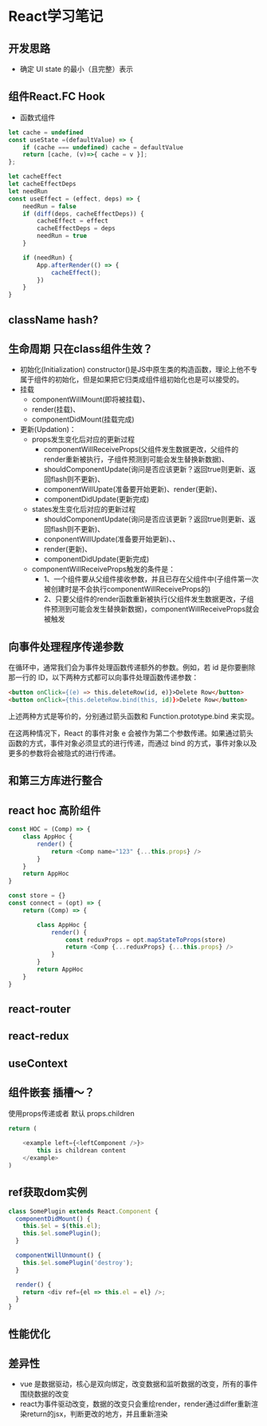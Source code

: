 # React学习笔记

## 开发思路
- 确定 UI state 的最小（且完整）表示
## 组件React.FC Hook
- 函数式组件
```js
let cache = undefined
const useState =(defaultValue) => {
    if (cache === undefined) cache = defaultValue
    return [cache, (v)=>{ cache = v }];
};

let cacheEffect
let cacheEffectDeps
let needRun
const useEffect = (effect, deps) => {
    needRun = false
    if (diff(deps, cacheEffectDeps)) {
        cacheEffect = effect
        cacheEffectDeps = deps
        needRun = true
    }

    if (needRun) {
        App.afterRender(() => {
            cacheEffect();
        })
    }
}
```
## className hash?
## 生命周期 只在class组件生效？
- 初始化(Initialization)
constructor()是JS中原生类的构造函数，理论上他不专属于组件的初始化，但是如果把它归类成组件组初始化也是可以接受的。
- 挂载
    - componentWillMount(即将被挂载)、
    - render(挂载)、
    - componentDidMount(挂载完成)
- 更新(Updation)：
    - props发生变化后对应的更新过程
        - componentWillReceiveProps(父组件发生数据更改，父组件的render重新被执行，子组件预测到可能会发生替换新数据)、
        - shouldComponentUpdate(询问是否应该更新？返回true则更新、返回flash则不更新)、
        - componentWillUpate(准备要开始更新)、render(更新)、
        - componentDidUpdate(更新完成)
    - states发生变化后对应的更新过程
        - shouldComponentUpdate(询问是否应该更新？返回true则更新、返回flash则不更新)、
        - conponentWillUpdate(准备要开始更新)、、
        - render(更新)、
        - componentDidUpdate(更新完成)
    - componentWillReceiveProps触发的条件是：
        - 1、一个组件要从父组件接收参数，并且已存在父组件中(子组件第一次被创建时是不会执行componentWillReceiveProps的)
        - 2、只要父组件的render函数重新被执行(父组件发生数据更改，子组件预测到可能会发生替换新数据)，componentWillReceiveProps就会被触发
 
## 向事件处理程序传递参数
在循环中，通常我们会为事件处理函数传递额外的参数。例如，若 id 是你要删除那一行的 ID，以下两种方式都可以向事件处理函数传递参数：


```html
<button onClick={(e) => this.deleteRow(id, e)}>Delete Row</button>
<button onClick={this.deleteRow.bind(this, id)}>Delete Row</button>
```

上述两种方式是等价的，分别通过箭头函数和 Function.prototype.bind 来实现。

在这两种情况下，React 的事件对象 e 会被作为第二个参数传递。如果通过箭头函数的方式，事件对象必须显式的进行传递，而通过 bind 的方式，事件对象以及更多的参数将会被隐式的进行传递。
## 和第三方库进行整合
## react hoc 高阶组件
```js
const HOC = (Comp) => {
    class AppHoc {
        render() {
            return <Comp name="123" {...this.props} />
        }
    }
    return AppHoc
}

const store = {}
const connect = (opt) => {
    return (Comp) => {

        class AppHoc {
            render() {
                const reduxProps = opt.mapStateToProps(store)
                return <Comp {...reduxProps} {...this.props} />
            }
        }
        return AppHoc
    }
}
```
## react-router
## react-redux
## useContext
## 组件嵌套 插槽～？
使用props传递或者 默认 props.children
```js
return (
    
    <example left={<leftComponent />}>
        this is childrean content
    </example>
)
```

## ref获取dom实例
```js
class SomePlugin extends React.Component {
  componentDidMount() {
    this.$el = $(this.el);
    this.$el.somePlugin();
  }

  componentWillUnmount() {
    this.$el.somePlugin('destroy');
  }

  render() {
    return <div ref={el => this.el = el} />;
  }
}
```
## 性能优化


## 差异性
- vue 是数据驱动，核心是双向绑定，改变数据和监听数据的改变，所有的事件围绕数据的改变
- react为事件驱动改变，数据的改变只会重绘render，render通过differ重新渲染return的jsx，判断更改的地方，并且重新渲染
## 